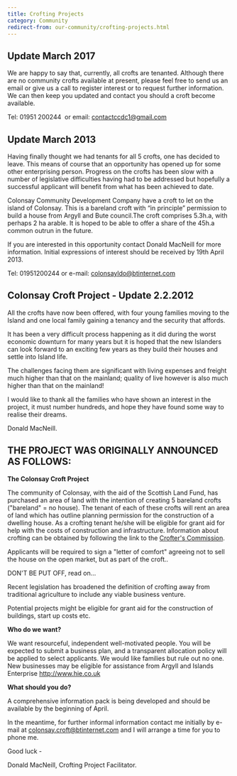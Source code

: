 ```yaml
---
title: Crofting Projects
category: Community
redirect-from: our-community/crofting-projects.html
---
```


## Update March 2017

We are happy to say that, currently, all crofts are tenanted. Although there are no community crofts available at present, please feel free to send us an email or give us a call to register interest or to request further information. We can then keep you updated and contact you should a croft become available.

Tel: 01951 200244  or email: <contactccdc1@gmail.com>

## Update March 2013

Having finally thought we had tenants for all 5 crofts, one has decided to leave. This means of course that an opportunity has opened up for some other enterprising person. Progress on the crofts has been slow with a number of legislative difficulties having had to be addressed but hopefully a successful applicant will benefit from what has been achieved to date.

Colonsay Community Development Company have a croft to let on the island of Colonsay. This is a bareland croft with “in principle” permission to build a house from Argyll and Bute council.The croft comprises 5.3h.a, with perhaps 2 ha arable. It is hoped to be able to offer a share of the 45h.a  common outrun in the future.

If you are interested in this opportunity contact Donald MacNeill for more information. Initial expressions of interest should be received by 19th April 2013.

Tel: 01951200244 or e-mail: <colonsayldo@btinternet.com>

## Colonsay Croft Project - Update 2.2.2012

All the crofts have now been offered, with four young families moving to the Island and one local family gaining a tenancy and the security that affords.

It has been a very difficult process happening as it did during the worst economic downturn for many years but it is hoped that the new Islanders can look forward to an exciting few years as they build their houses and settle into Island life.

The challenges facing them are significant with living expenses and freight much higher than that on the mainland; quality of live however is also much higher than that on the mainland!

I would like to thank all the families who have shown an interest in the project, it must number hundreds, and hope they have found some way to realise their dreams.

Donald MacNeill.

## THE PROJECT WAS ORIGINALLY ANNOUNCED AS FOLLOWS:

**The Colonsay Croft Project**

The community of Colonsay, with the aid of the Scottish Land Fund, has purchased an area of land with the intention of creating 5 bareland crofts ("bareland" = no house). The tenant of each of these crofts will rent an area of land which has outline planning permission for the construction of a dwelling house. As a crofting tenant he/she will be eligible for grant aid for help with the costs of construction and infrastructure. Information about crofting can be obtained by following the link to the [Crofter's Commission](www.crofterscommission.org.uk).

Applicants will be required to sign a "letter of comfort" agreeing not to sell the house on the open market, but as part of the croft..

DON'T BE PUT OFF, read on...

Recent legislation has broadened the definition of crofting away from traditional agriculture to include any viable business venture.

Potential projects might be eligible for grant aid for the construction of buildings, start up costs etc.

**Who do we want?**

We want resourceful, independent well-motivated people. You will be expected to submit a business plan, and a transparent allocation policy will be applied to select applicants. We would like families but rule out no one. New businesses may be eligible for assistance from Argyll and Islands Enterprise <http://www.hie.co.uk>

**What should you do?**

A comprehensive information pack is being developed and should be available by the beginning of April.

In the meantime, for further informal information contact me initially by e-mail at <colonsay.croft@btinternet.com> and I will arrange a time for you to phone me.

Good luck -

Donald MacNeill, Crofting Project Facilitator.